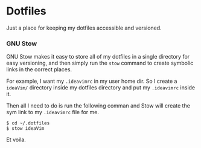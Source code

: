 # Dotfiles

Just a place for keeping my dotfiles accessible and versioned.

### GNU Stow

GNU Stow makes it easy to store all of my dotfiles in a single directory for easy versioning, and then simply run the `stow` command 
to create symbolic links in the correct places.

For example, I want my `.ideavimrc` in my user home dir. So I create a `ideaVim/` directory inside my dotfiles directory and put my `.ideavimrc` inside it.

Then all I need to do is run the following comman and Stow will create the sym link to my `.ideavimrc` file for me.

```shell
$ cd ~/.dotfiles
$ stow ideaVim
```

Et voila.
